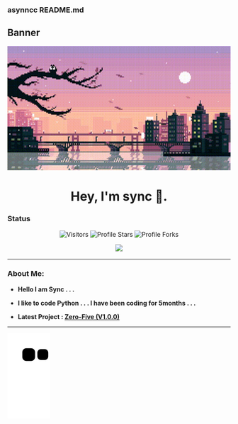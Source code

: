  ### asynncc README.md
  ## Banner
![Banner](https://github.com/asynncc/asynncc/blob/main/Config%20File%20Banner%20Upload.gif)

<h1 align="center">Hey, I'm sync 👋.</h1>

### Status
<p align="center"><img src="https://gpvc.arturio.dev/asynncc" alt="Visitors"></a>
<img src="https://img.shields.io/badge/dynamic/json?&label=Total%20Stars&color=bb2527&style=flat&style=for-the-badge&query=%24.stars&url=https://api.github-star-counter.workers.dev/user/asynncc" alt="Profile Stars"></a>
<img src="https://img.shields.io/badge/dynamic/json?&label=Total%20Forks&color=bb2527&style=flat&style=for-the-badge&query=%24.forks&url=https://api.github-star-counter.workers.dev/user/asynncc" alt="Profile Forks"></a>
<p align="center">  
<img src="https://github-readme-stats.vercel.app/api?username=asynncc&show_icons=true&theme=dark&count_private=true">
</p>

___
### About Me:
<p align="center">
  
* **Hello I am Sync . . .**

* **I like to code Python . . . I have been coding for 5months . . .**

* **Latest Project : [Zero-Five (V1.0.0)](https://github.com/asynncc/Zero-Five)**
</p>

___
<p align="center">
  
<img src="https://github.com/rafaballerini/rafaballerini/blob/output/github-contribution-grid-snake.svg" alt="sneke"></a>
</p>


